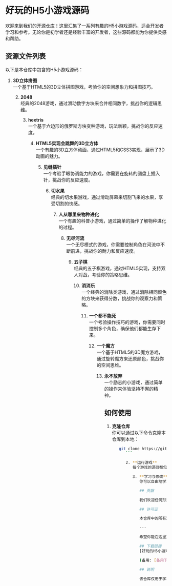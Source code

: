 # 好玩的H5小游戏源码

欢迎来到我们的开源仓库！这里汇集了一系列有趣的H5小游戏源码，适合开发者学习和参考。无论你是初学者还是经验丰富的开发者，这些源码都能为你提供灵感和帮助。

## 资源文件列表

以下是本仓库中包含的H5小游戏源码：

1. **3D立体拼图**  
   一个基于HTML5的3D立体拼图游戏，考验你的空间想象力和拼图技巧。

   2. **2048**  
      经典的2048游戏，通过滑动数字方块来合并相同数字，挑战你的逻辑思维。

      3. **hextris**  
         一个基于六边形的俄罗斯方块变种游戏，玩法新颖，挑战你的反应速度。

         4. **HTML5实现会跳舞的3D立方体**  
            一个有趣的3D立方体动画，通过HTML5和CSS3实现，展示了3D动画的魅力。

            5. **见缝插针**  
               一个考验手眼协调能力的游戏，你需要在旋转的圆盘上插入针，挑战你的反应速度。

               6. **切水果**  
                  经典的切水果游戏，通过滑动屏幕来切割飞来的水果，享受切割的快感。

                  7. **人从哪里来物种进化**  
                     一个有趣的科普小游戏，通过简单的操作了解物种进化的过程。

                     8. **无尽河流**  
                        一个无尽模式的游戏，你需要控制角色在河流中不断前进，挑战你的耐力和反应速度。

                        9. **五子棋**  
                           经典的五子棋游戏，通过HTML5实现，支持双人对战，考验你的策略思维。

                           10. **消消乐**  
                               一个经典的消除类游戏，通过消除相同颜色的方块来获得分数，挑战你的观察力和策略。

                               11. **一个都不能死**  
                                   一个考验操作技巧的游戏，你需要同时控制多个角色，确保他们都能生存下来。

                                   12. **一个魔方**  
                                       一个基于HTML5的3D魔方游戏，通过旋转魔方来还原颜色，挑战你的空间思维。

                                       13. **永不放弃**  
                                           一个励志的小游戏，通过简单的操作来体验坚持不懈的精神。

                                           ## 如何使用

                                           1. **克隆仓库**  
                                              你可以通过以下命令克隆本仓库到本地：
                                                 ```bash
                                                    git clone https://github.com/your-repo-url.git
                                                       ```

                                                       2. **运行游戏**  
                                                          每个游戏的源码都包含在一个独立的文件夹中。你可以直接在浏览器中打开对应的HTML文件来运行游戏。

                                                          3. **学习与修改**  
                                                             你可以自由地学习、修改和扩展这些源码。如果你有任何改进或新的创意，欢迎提交Pull Request，与我们分享你的成果。

                                                             ## 贡献

                                                             我们欢迎任何形式的贡献！如果你有新的游戏源码想要分享，或者对现有源码有改进建议，请随时提交Issue或Pull Request。

                                                             ## 许可证

                                                             本仓库中的所有源码均采用MIT许可证，你可以自由地使用、修改和分发这些源码。

                                                             ---

                                                             希望你能在这里找到乐趣和灵感！如果你喜欢这些游戏，别忘了给仓库点个Star哦！

                                                             ## 下载链接
                                                             [好玩的H5小游戏源码](https://pan.quark.cn/s/9d782b6cd7c5) 

                                                             (备用: [备用下载](https://pan.baidu.com/s/1CX9rQzfBiVo0mVBX-SEvqw?pwd=1234))

                                                             ## 说明

                                                             该仓库仅用于学习交流，请勿用于商业用途。
